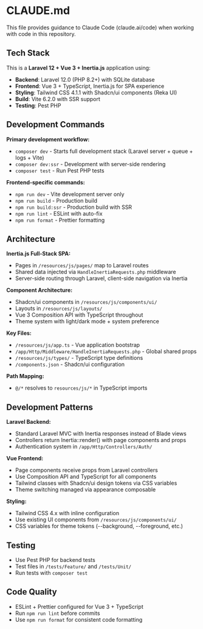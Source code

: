 # CLAUDE.md

This file provides guidance to Claude Code (claude.ai/code) when working with code in this repository.

## Tech Stack

This is a **Laravel 12 + Vue 3 + Inertia.js** application using:
- **Backend**: Laravel 12.0 (PHP 8.2+) with SQLite database
- **Frontend**: Vue 3 + TypeScript, Inertia.js for SPA experience
- **Styling**: Tailwind CSS 4.1.1 with Shadcn/ui components (Reka UI)
- **Build**: Vite 6.2.0 with SSR support
- **Testing**: Pest PHP

## Development Commands

**Primary development workflow:**
- `composer dev` - Starts full development stack (Laravel server + queue + logs + Vite)
- `composer dev:ssr` - Development with server-side rendering
- `composer test` - Run Pest PHP tests

**Frontend-specific commands:**
- `npm run dev` - Vite development server only
- `npm run build` - Production build
- `npm run build:ssr` - Production build with SSR
- `npm run lint` - ESLint with auto-fix
- `npm run format` - Prettier formatting

## Architecture

**Inertia.js Full-Stack SPA:**
- Pages in `/resources/js/pages/` map to Laravel routes
- Shared data injected via `HandleInertiaRequests.php` middleware
- Server-side routing through Laravel, client-side navigation via Inertia

**Component Architecture:**
- Shadcn/ui components in `/resources/js/components/ui/`
- Layouts in `/resources/js/layouts/`
- Vue 3 Composition API with TypeScript throughout
- Theme system with light/dark mode + system preference

**Key Files:**
- `/resources/js/app.ts` - Vue application bootstrap
- `/app/Http/Middleware/HandleInertiaRequests.php` - Global shared props
- `/resources/js/types/` - TypeScript type definitions
- `/components.json` - Shadcn/ui configuration

**Path Mapping:**
- `@/*` resolves to `resources/js/*` in TypeScript imports

## Development Patterns

**Laravel Backend:**
- Standard Laravel MVC with Inertia responses instead of Blade views
- Controllers return Inertia::render() with page components and props
- Authentication system in `/app/Http/Controllers/Auth/`

**Vue Frontend:**
- Page components receive props from Laravel controllers
- Use Composition API and TypeScript for all components
- Tailwind classes with Shadcn/ui design tokens via CSS variables
- Theme switching managed via appearance composable

**Styling:**
- Tailwind CSS 4.x with inline configuration
- Use existing UI components from `/resources/js/components/ui/`
- CSS variables for theme tokens (--background, --foreground, etc.)

## Testing

- Use Pest PHP for backend tests
- Test files in `/tests/Feature/` and `/tests/Unit/`
- Run tests with `composer test`

## Code Quality

- ESLint + Prettier configured for Vue 3 + TypeScript
- Run `npm run lint` before commits
- Use `npm run format` for consistent code formatting